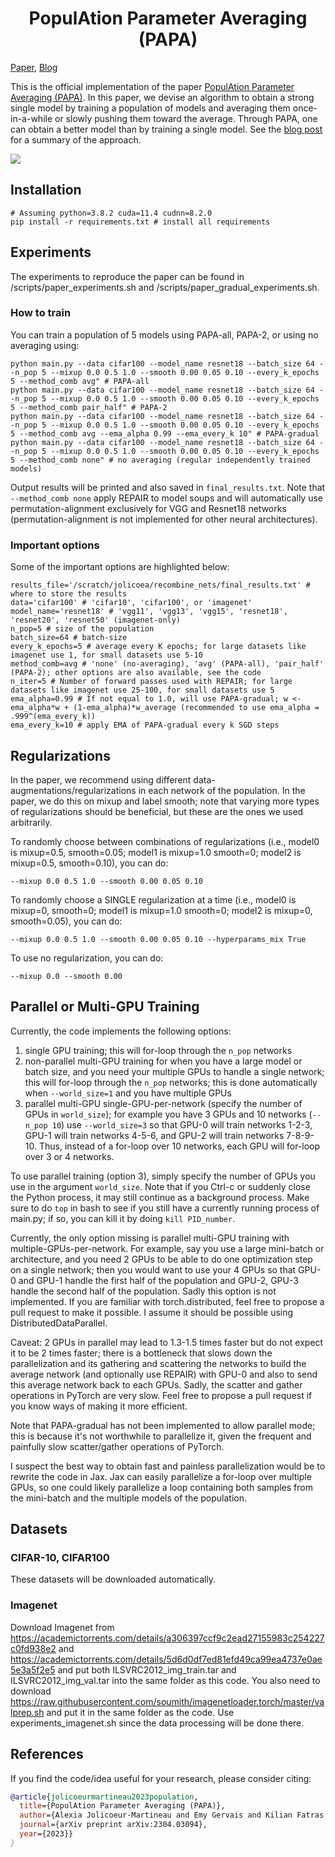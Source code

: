 <h1 align="center"> PopulAtion Parameter Averaging (PAPA) </h1>

<a href="https://arxiv.org/abs/2304.03094" target="_blank">Paper</a>, <a href="https://ajolicoeur.wordpress.com/papa" target="_blank">Blog</a> </h3>

This is the official implementation of the paper [PopulAtion Parameter Averaging (PAPA)](https://arxiv.org/abs/2304.03094). In this paper, we devise an algorithm to obtain a strong single model by training a population of models and averaging them once-in-a-while or slowly pushing them toward the average. Through PAPA, one can obtain a better model than by training a single model. See the [blog post](https://ajolicoeur.wordpress.com/papa) for a summary of the approach.

![](https://github.com/AlexiaJM/recombine_nets/blob/clean_for_release/assets/Old_Merging.gif)

## Installation

```
# Assuming python=3.8.2 cuda=11.4 cudnn=8.2.0
pip install -r requirements.txt # install all requirements
```

## Experiments

The experiments to reproduce the paper can be found in /scripts/paper_experiments.sh and /scripts/paper_gradual_experiments.sh.


### How to train

You can train a population of 5 models using PAPA-all, PAPA-2, or using no averaging using:
```
python main.py --data cifar100 --model_name resnet18 --batch_size 64 --n_pop 5 --mixup 0.0 0.5 1.0 --smooth 0.00 0.05 0.10 --every_k_epochs 5 --method_comb avg" # PAPA-all
python main.py --data cifar100 --model_name resnet18 --batch_size 64 --n_pop 5 --mixup 0.0 0.5 1.0 --smooth 0.00 0.05 0.10 --every_k_epochs 5 --method_comb pair_half" # PAPA-2
python main.py --data cifar100 --model_name resnet18 --batch_size 64 --n_pop 5 --mixup 0.0 0.5 1.0 --smooth 0.00 0.05 0.10 --every_k_epochs 5 --method_comb avg --ema_alpha 0.99 --ema_every_k 10" # PAPA-gradual
python main.py --data cifar100 --model_name resnet18 --batch_size 64 --n_pop 5 --mixup 0.0 0.5 1.0 --smooth 0.00 0.05 0.10 --every_k_epochs 5 --method_comb none" # no averaging (regular independently trained models)
```

Output results will be printed and also saved in `final_results.txt`. Note that ```--method_comb none``` apply REPAIR to model soups and 
will automatically use permutation-alignment exclusively for VGG and Resnet18 networks (permutation-alignment is not implemented for other neural architectures).

### Important options

Some of the important options are highlighted below:

```
results_file='/scratch/jolicoea/recombine_nets/final_results.txt' # where to store the results
data='cifar100' # 'cifar10', 'cifar100', or 'imagenet'
model_name='resnet18' # 'vgg11', 'vgg13', 'vgg15', 'resnet18', 'resnet20', 'resnet50' (imagenet-only)
n_pop=5 # size of the population
batch_size=64 # batch-size
every_k_epochs=5 # average every K epochs; for large datasets like imagenet use 1, for small datasets use 5-10
method_comb=avg # 'none' (no-averaging), 'avg' (PAPA-all), 'pair_half' (PAPA-2); other options are also available, see the code
n_iter=5 # Number of forward passes used with REPAIR; for large datasets like imagenet use 25-100, for small datasets use 5
ema_alpha=0.99 # If not equal to 1.0, will use PAPA-gradual; w <- ema_alpha*w + (1-ema_alpha)*w_average (recommended to use ema_alpha = .999^(ema_every_k))
ema_every_k=10 # apply EMA of PAPA-gradual every k SGD steps
```


## Regularizations

In the paper, we recommend using different data-augmentations/regularizations in each network of the population. In the paper, we do this on mixup and label smooth; note that varying more types of regularizations should be beneficial, but these are the ones we used arbitrarily.

To randomly choose between combinations of regularizations (i.e., model0 is mixup=0.5, smooth=0.05; model1 is mixup=1.0 smooth=0; model2 is mixup=0.5, smooth=0.10), you can do:
```
--mixup 0.0 0.5 1.0 --smooth 0.00 0.05 0.10
```

To randomly choose a SINGLE regularization at a time (i.e., model0 is mixup=0, smooth=0; model1 is mixup=1.0 smooth=0; model2 is mixup=0, smooth=0.05), you can do:
```
--mixup 0.0 0.5 1.0 --smooth 0.00 0.05 0.10 --hyperparams_mix True
```

To use no regularization, you can do:
```
--mixup 0.0 --smooth 0.00
```


## Parallel or Multi-GPU Training

Currently, the code implements the following options:
1. single GPU training; this will for-loop through the ```n_pop``` networks
2. non-parallel multi-GPU training for when you have a large model or batch size, and you need your multiple GPUs to handle a single network; this will for-loop through the ```n_pop``` networks; this is done automatically when ```--world_size=1``` and you have multiple GPUs
3. parallel multi-GPU single-GPU-per-network (specify the number of GPUs in ```world_size```); for example you have 3 GPUs and 10 networks (```--n_pop 10```) use ```--world_size=3``` so that GPU-0 will train networks 1-2-3, GPU-1 will train networks 4-5-6, and GPU-2 will train networks 7-8-9-10. Thus, instead of a for-loop over 10 networks, each GPU will for-loop over 3 or 4 networks.

To use parallel training (option 3), simply specify the number of GPUs you use in the argument ```world_size```. Note that if you Ctrl-c or suddenly close the Python process, it may still continue as a background process. Make sure to do ```top``` in bash to see if you still have a currently running process of main.py; if so, you can kill it by doing ```kill PID_number```.

Currently, the only option missing is parallel multi-GPU training with multiple-GPUs-per-network. For example, say you use a large mini-batch or architecture, and you need 2 GPUs to be able to do one optimization step on a single network; then you would want to use your 4 GPUs so that GPU-0 and GPU-1 handle the first half of the population and GPU-2, GPU-3 handle the second half of the population. Sadly this option is not implemented. If you are familiar with torch.distributed, feel free to propose a pull request to make it possible. I assume it should be possible using DistributedDataParallel.

Caveat: 2 GPUs in parallel may lead to 1.3-1.5 times faster but do not expect it to be 2 times faster; there is a bottleneck that slows down the parallelization and its gathering and scattering the networks to build the average network (and optionally use REPAIR) with GPU-0 and also to send this average network back to each GPUs. Sadly, the scatter and gather operations in PyTorch are very slow. Feel free to propose a pull request if you know ways of making it more efficient.

Note that PAPA-gradual has not been implemented to allow parallel mode; this is because it's not worthwhile to parallelize it, given the frequent and painfully slow scatter/gather operations of PyTorch.

I suspect the best way to obtain fast and painless parallelization would be to rewrite the code in Jax. Jax can easily parallelize a for-loop over multiple GPUs, so one could likely parallelize a loop containing both samples from the mini-batch and the multiple models of the population.

## Datasets

### CIFAR-10, CIFAR100

These datasets will be downloaded automatically.

### Imagenet

Download Imagenet from https://academictorrents.com/details/a306397ccf9c2ead27155983c254227c0fd938e2 and https://academictorrents.com/details/5d6d0df7ed81efd49ca99ea4737e0ae5e3a5f2e5 and put both ILSVRC2012_img_train.tar and ILSVRC2012_img_val.tar into the same folder as this code. You also need to download https://raw.githubusercontent.com/soumith/imagenetloader.torch/master/valprep.sh and put it in the same folder as the code. Use experiments_imagenet.sh since the data processing will be done there.

## References

If you find the code/idea useful for your research, please consider citing:


```bib
@article{jolicoeurmartineau2023population,
  title={PopulAtion Parameter Averaging (PAPA)},
  author={Alexia Jolicoeur-Martineau and Emy Gervais and Kilian Fatras and Yan Zhang and Simon Lacoste-Julien},
  journal={arXiv preprint arXiv:2304.03094},
  year={2023}}
}
```
